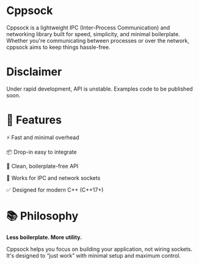 # Cppsock
Cppsock is a lightweight IPC (Inter-Process Communication) and networking library built for speed, simplicity, and minimal boilerplate. Whether you're communicating between processes or over the network, cppsock aims to keep things hassle-free.

# Disclaimer
Under rapid development, API is unstable. Examples code to be published soon.

# 🚀 Features
⚡ Fast and minimal overhead

📦 Drop-in easy to integrate

🧼 Clean, boilerplate-free API

🔄 Works for IPC and network sockets

✅ Designed for modern C++ (C++17+)

# 📚 Philosophy
**Less boilerplate. More utility.**

Cppsock helps you focus on building your application, not wiring sockets. It's designed to “just work” with minimal setup and maximum control.